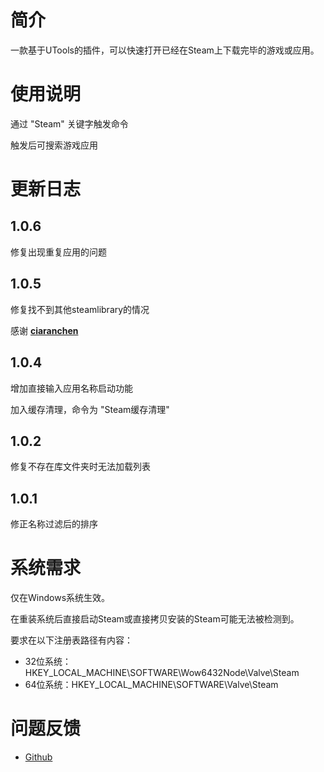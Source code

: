 # 简介
一款基于UTools的插件，可以快速打开已经在Steam上下载完毕的游戏或应用。

# 使用说明
通过 "Steam" 关键字触发命令

触发后可搜索游戏应用

# 更新日志

## 1.0.6
修复出现重复应用的问题

## 1.0.5
修复找不到其他steamlibrary的情况

感谢 **[ciaranchen](https://github.com/ciaranchen)**

## 1.0.4
增加直接输入应用名称启动功能

加入缓存清理，命令为 "Steam缓存清理"

## 1.0.2
修复不存在库文件夹时无法加载列表

## 1.0.1
修正名称过滤后的排序

# 系统需求
仅在Windows系统生效。

在重装系统后直接启动Steam或直接拷贝安装的Steam可能无法被检测到。

要求在以下注册表路径有内容：

* 32位系统：HKEY_LOCAL_MACHINE\SOFTWARE\Wow6432Node\Valve\Steam
* 64位系统：HKEY_LOCAL_MACHINE\SOFTWARE\Valve\Steam

# 问题反馈
* [Github](https://github.com/SDchao/UTools_Plugin_Steam/issues/new)